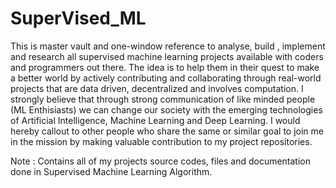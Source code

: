 # SuperVised_ML

This is master vault and one-window reference to analyse, build , implement and research all supervised machine learning projects available with coders and programmers out there. The idea is to help them in their quest to make a better world by actively contributing and collaborating through real-world projects that are data driven, decentralized and involves computation. I strongly believe that through strong communication of like minded people (ML Enthisiasts) we can change our society with the emerging technologies of Artificial Intelligence, Machine Learning and Deep Learning. I would hereby callout to other people who share the same or similar goal to join me in the mission by making valuable contribution to my project repositories.

Note : Contains all of my projects source codes, files and documentation done in Supervised Machine Learning Algorithm.


